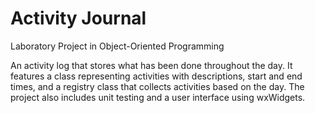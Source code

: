 # Activity Journal
Laboratory Project in Object-Oriented Programming

An activity log that stores what has been done throughout the day. 
It features a class representing activities with descriptions, start and end times, and a registry class that collects activities based on the day.
The project also includes unit testing and a user interface using wxWidgets.
